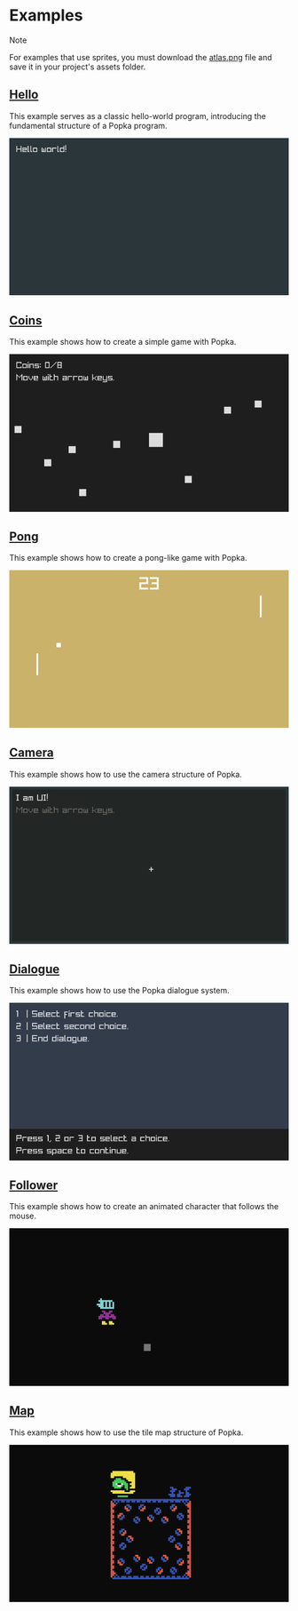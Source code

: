 # Examples

> [!NOTE]
> For examples that use sprites, you must download the [atlas.png](atlas.png) file and save it in your project's assets folder.

## [Hello](hello.d)

This example serves as a classic hello-world program, introducing the fundamental structure of a Popka program.

![image](hello.png)

## [Coins](coins.d)

This example shows how to create a simple game with Popka.

![image](coins.png)

## [Pong](pong.d)

This example shows how to create a pong-like game with Popka.

![image](pong.png)

## [Camera](camera.d)

This example shows how to use the camera structure of Popka.

![image](camera.png)

## [Dialogue](dialogue.d)

This example shows how to use the Popka dialogue system.

![image](dialogue.png)

## [Follower](follower.d)

This example shows how to create an animated character that follows the mouse.

![image](follower.png)

## [Map](map.d)

This example shows how to use the tile map structure of Popka.

![image](map.png)
